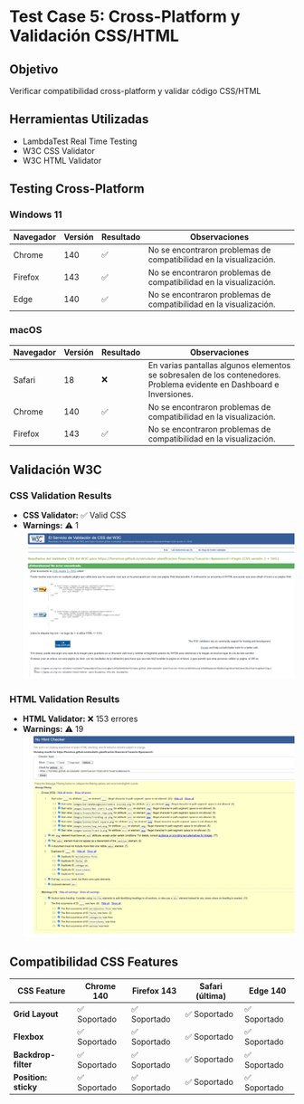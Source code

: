 # Test Case 5: Cross-Platform y Validación CSS/HTML

## Objetivo
Verificar compatibilidad cross-platform y validar código CSS/HTML

## Herramientas Utilizadas
- LambdaTest Real Time Testing
- W3C CSS Validator
- W3C HTML Validator

## Testing Cross-Platform

### Windows 11
| Navegador | Versión | Resultado | Observaciones |
|-----------|---------|-----------|---------------|
| Chrome | 140 | ✅ | No se encontraron problemas de compatibilidad en la visualización. |
| Firefox | 143 | ✅ | No se encontraron problemas de compatibilidad en la visualización. |
| Edge | 140 | ✅ | No se encontraron problemas de compatibilidad en la visualización. |

### macOS
| Navegador | Versión | Resultado | Observaciones |
|-----------|---------|-----------|---------------|
| Safari | 18 | ❌ | En varias pantallas algunos elementos se sobresalen de los contenedores. Problema evidente en Dashboard e Inversiones. |
| Chrome | 140 | ✅  | No se encontraron problemas de compatibilidad en la visualización. |
| Firefox | 143 | ✅ | No se encontraron problemas de compatibilidad en la visualización. |


## Validación W3C

### CSS Validation Results
- **CSS Validator:** ✅ Valid CSS
- **Warnings:** ⚠️ 1
![CSS Validation](imagenes/W3C-CSS-Validator.png)

### HTML Validation Results
- **HTML Validator:** ❌ 153 errores
- **Warnings:** ⚠️ 19
![HTML Validation](imagenes/W3C-HTML-Validator.png)

## Compatibilidad CSS Features

| CSS Feature          | Chrome 140  | Firefox 143 | Safari (última) | Edge 140    |
| -------------------- | ----------- | ----------- | --------------- | ----------- |
| **Grid Layout**      | ✅ Soportado | ✅ Soportado | ✅ Soportado     | ✅ Soportado |
| **Flexbox**          | ✅ Soportado | ✅ Soportado | ✅ Soportado     | ✅ Soportado |
| **Backdrop-filter**  | ✅ Soportado | ✅ Soportado | ✅ Soportado     | ✅ Soportado |
| **Position: sticky** | ✅ Soportado | ✅ Soportado | ✅ Soportado     | ✅ Soportado |
